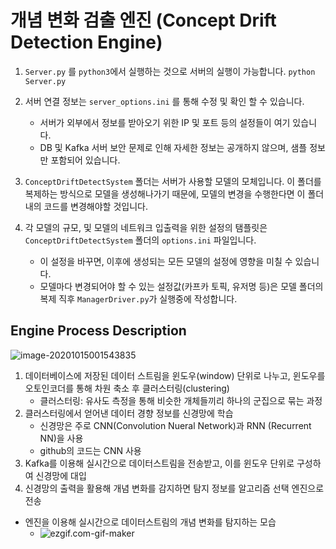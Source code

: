 # 개념 변화 검출 엔진 (Concept Drift Detection Engine)

1. `Server.py` 를 `python3`에서 실행하는 것으로 서버의 실행이 가능합니다.
``python Server.py``

2. 서버 연결 정보는 `server_options.ini` 를 통해 수정 및 확인 할 수 있습니다.
    * 서버가 외부에서 정보를 받아오기 위한 IP 및 포트 등의 설정들이 여기 있습니다.
    * DB 및 Kafka 서버 보안 문제로 인해 자세한 정보는 공개하지 않으며, 샘플 정보만 포함되어 있습니다. 
    
3. `ConceptDriftDetectSystem` 폴더는 서버가 사용할 모델의 모체입니다.
이 폴더를 복제하는 방식으로 모델을 생성해나가기 때문에, 모델의 변경을 수행한다면 이 폴더 내의 코드를 변경해야할 것입니다.

4. 각 모델의 규모, 및 모델의 네트워크 입출력을 위한 설정의 탬플릿은 `ConceptDriftDetectSystem` 폴더의 `options.ini` 파일입니다.
    * 이 설정을 바꾸면, 이후에 생성되는 모든 모델의 설정에 영향을 미칠 수 있습니다.
    * 모델마다 변경되어야 할 수 있는 설정값(카프카 토픽, 유저명 등)은 모델 폴더의 복제 직후 `ManagerDriver.py`가 실행중에 작성합니다.



## Engine Process Description

![image-20201015001543835](https://i.loli.net/2020/10/14/uFZnxei9LcA7ICo.png)

1. 데이터베이스에 저장된 데이터 스트림을 윈도우(window) 단위로 나누고, 윈도우를 오토인코더를 통해 차원 축소 후 클러스터링(clustering)
   * 클러스터링: 유사도 측정을 통해 비슷한 개체들끼리 하나의 군집으로 묶는 과정
2. 클러스터링에서 얻어낸 데이터 경향 정보를 신경망에 학습
   * 신경망은 주로 CNN(Convolution Nueral Network)과 RNN (Recurrent NN)을 사용
   * github의 코드는 CNN 사용
3. Kafka를 이용해 실시간으로 데이터스트림을 전송받고, 이를 윈도우 단위로 구성하여 신경망에 대입  
4. 신경망의 출력을 활용해 개념 변화를 감지하면 탐지 정보를 알고리즘 선택 엔진으로 전송

* 엔진을 이용해 실시간으로 데이터스트림의 개념 변화를 탐지하는 모습
  * ![ezgif.com-gif-maker](https://i.loli.net/2020/10/14/apQi2Y9kOyX81wG.gif)